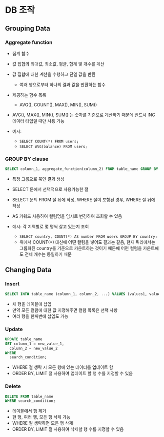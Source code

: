 # DB 조작

## Grouping Data
### Aggregate function
- 집계 함수
- 값 집합의 최대값, 최소값, 평균, 합계 및 개수를 계산
- 값 집합에 대한 계산을 수행하고 단일 값을 반환
  - 여러 행으로부터 하나의 결과 값을 반환하는 함수
- 제공하는 함수 목록
  - AVG(), COUNT(), MAX(), MIN(), SUM()
- AVG(), MAX(), MIN(), SUM() 는 숫자를 기준으로 계산하기 때문에 반드시 ING 데이터 타입일 때만 사용 가능

- 예시:
  - `SELECT COUNT(*) FROM users;`
  - `SELECT AVG(balance) FROM users;`

### GROUP BY clause
```sql
SELECT column_1, aggregate_function(column_2) FROM table_name GROUP BY column_1, column_2;
```
- 특정 그룹으로 묶인 결과 생성
- SELECT 문에서 선택적으로 사용가능한 절
- SELECT 문의 FROM 절 뒤에 작성, WHERE 절이 포함된 경우, WHERE 절 뒤에 작성
- AS 키워드 사용하여 컬럼명을 임시로 변경하여 조회할 수 있음

- 예시: 각 지역별로 몇 명씩 살고 있는지 조회
  - `SELECT country, COUNT(*) AS number FROM users GROUP BY country;`
  - 위에서 COUNT(*) 대신에 어떤 컬럼을 넣어도 결과는 같음, 현재 쿼리에서는 그룹화된 country를 기준으로 카운트하는 것이기 때문에 어떤 컬럼을 카운트해도 전체 개수는 동일하기 때문
  

## Changing Data
### Insert
```sql
SELECT INTO table_name (column_1, column_2, ...) VALUES (values1, values2, ...)
```
- 새 행을 테이블에 삽입
- 만약 모든 컬럼에 대한 값 지정해주면 컬럼 목록은 선택 사항
- 여러 행을 한꺼번에 삽입도 가능
  
### Update
```sql
UPDATE table_name
SET column_1 = new_value_1,
  column_2 = new_value_2
WHERE 
  search_condition;
```
- WHERE 절 생략 시 모든 행에 있는 데이터를 업데이트 함
- ORDER BY, LIMIT 절 사용하여 업데이트 할 행 수를 지정할 수 있음

### Delete
```sql
DELETE FROM table_name
WHERE search_condition;
```
- 테이블에서 행 제거
- 한 행, 여러 행, 모든 행 삭제 가능
- WHERE 절 생략하면 모든 행 삭제 
- ORDER BY, LIMIT 절 사용하여 삭제할 행 수를 지정할 수 있음